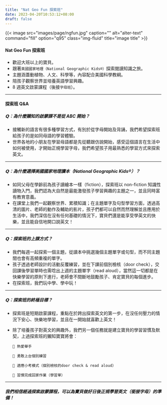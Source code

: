 ```yaml
---
title: "Nat Geo Fun 探索班"
date: 2023-04-20T10:53:12+08:00
draft: false
---
```


{{< image src="images/page/ngfun.jpg" caption="" alt="alter-text" command="fill" option="q95" class="img-fluid" title="image title" >}}

#### Nat Geo Fun 探索班
* 歡迎大班以上的寶貝。
* 跟著`美國國家地理（National Geographic Kids®）`探索閱讀知識之旅。
* 主題涵蓋動植物、人文、科學等，內容配合美國科學教綱。
* 陪孩子觀察世界並培養英語學習興趣。
* 8 週英文啟蒙課程（後接`字母班`）。
---

#### 探索班 Q&A
##### 𝗤：為什麼獺知的啟蒙課不是從 ABC 開始？
* 接觸新的語言有很多種學習方式，有別於從字母開始及背誦，我們希望探索班給孩子的是如同母語的學習體驗。
* 世界各地的小朋友在學習母語都是先從聽跟仿說開始，感受這個語言在生活中如何被使用，才開始正規學習字母，我們希望孩子用最熟悉的學習方式來探索英文。
---

##### 𝗤：為什麼選擇美國國家地理讀本（National Geographic Kids®）？
* 如同父母在學齡前為孩子讀繪本一樣（fiction），探索班以 non-fiction 知識性讀物入門，我們認為大自然是最能激發孩子學習興趣的主題之一，並且同時富有教育意義。
* 在課堂上我們一起觀察世界、累積知識；在主題單字及句型學習方面，透過高清的圖片、老師的動作及輔助的影片，孩子們都可以自然而然理解並且應用於生活中，我們深信在沒有任何基礎的情況下，寶貝們還是能享受學英文的快樂，並且能自信地開口說英文！
---

##### 𝗤：探索班的上課方式？
* 我們每週一起探索一個主題，從讀本中挑選幾個主題單字或句型，而不同主題間也會有高頻重複的單字。
* 孩子透過老師設計的活動反覆練習，並在下課前個別檢核（door check），交回課後學習單時也需唸出上週的主題單字（read aloud），當然這一切都是在快樂學習的原則下進行，老師會不間斷地鼓勵孩子、肯定寶貝的每個進步。
* 在探索班，我們玩中學、學中玩！
---

##### 𝗤：探索班的終極目標？
* 探索班是短期啟蒙課程，重點在於跨出探索英文的第一步，在沒任何壓力的情況下安心、快樂地學習，並且在一開始就喜歡上英文！
* 除了培養孩子對英文的興趣外，我們另一個任務就是建立寶貝的學習習慣及默契，上過探索班的獺知寶寶將會：

   `🔹 熱愛舉手`

   `🔹 勇敢上台個別練習`

   `🔹 適應小考模式（個別檢核的door check & read aloud）`

   `🔹 習慣完成回家作業（學習單）`
---

##### 我們相信經過探索啟蒙課程，可以為寶貝做好日後正規學習英文（銜接字母）的準備！